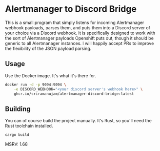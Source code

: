 # Alertmanager to Discord Bridge

This is a small program that simply listens for incoming Alertmanager webhook payloads, parses them, and puts them into a Discord server of your choice via a Discord webhook. It is specifically designed to work with the sort of Alertmanager payloads Openshift puts out, though it should be generic to all Alertmanager instances. I will happily accept PRs to improve the flexibility of the JSON payload parsing.

## Usage

Use the Docker image. It's what it's there for.

```sh
docker run -d -p 9094:9094 \
    -e DISCORD_WEBHOOK="<your discord server's webhook here>" \
    ghcr.io/sriramanujam/alertmanager-discord-bridge:latest
```

## Building

You can of course build the project manually. It's Rust, so you'll need the Rust toolchain installed.

```sh
cargo build
```

MSRV: 1.68
